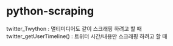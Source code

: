 # python-scraping

twitter_Twython : 멀티미디어도 같이 스크래핑 하려고 할 때 \
twitter_getUserTimeline() : 트위터 시간/내용만 스크래핑 하려고 할 때
